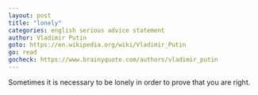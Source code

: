```yaml
---
layout: post
title: "lonely"
categories: english serious advice statement
author: Vladimir Putin
goto: https://en.wikipedia.org/wiki/Vladimir_Putin
go: read
gocheck: https://www.brainyquote.com/authors/vladimir_putin
---
```

Sometimes it is necessary to be lonely in order to prove that you are right.
